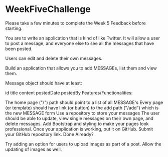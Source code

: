 # WeekFiveChallenge
Please take a few minutes to complete the Week 5 Feedback before starting.

You are to write an application that is kind of like Twitter. It will allow a user to
post a message, and everyone else to see all the messages that have been posted. 

Users can edit and delete their own messages. 

Build an application that allows you to add MESSAGEs, list them and view them.

Message object should have at least:

id
title
content
postedDate
postedBy
Features/Functionalities:

The home page ("/") path should point to a list of all MESSAGE's
Every page (or template) should have link (or button) to the add path 
("/add") which is the new MESSAGE form
Use a repository to store your messages
The user should be able to update, view single messages on their own page, and delete messages.
Add Bootstrap and styling to make your pages look professional.
Once your application is working, put it on GitHub.
Submit your GitHub repository link.
Done Already?

Try adding an option for users to upload images as part of a post. Allow the updating of images as well.
